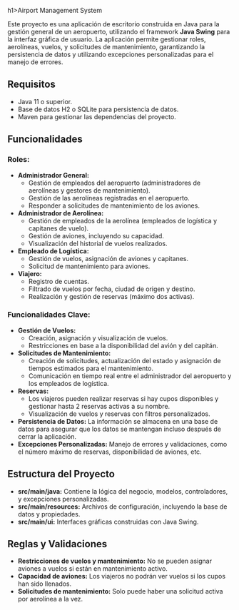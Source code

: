 h1>Airport Management System</h1>

<p>Este proyecto es una aplicación de escritorio construida en Java para la gestión general de un aeropuerto, utilizando el framework <strong>Java Swing</strong> para la interfaz gráfica de usuario. La aplicación permite gestionar roles, aerolíneas, vuelos, y solicitudes de mantenimiento, garantizando la persistencia de datos y utilizando excepciones personalizadas para el manejo de errores.</p>

<h2>Requisitos</h2>
<ul>
    <li>Java 11 o superior.</li>
    <li>Base de datos H2 o SQLite para persistencia de datos.</li>
    <li>Maven para gestionar las dependencias del proyecto.</li>
</ul>

<h2>Funcionalidades</h2>

<h3>Roles:</h3>
<ul>
    <li><strong>Administrador General:</strong>
        <ul>
            <li>Gestión de empleados del aeropuerto (administradores de aerolíneas y gestores de mantenimiento).</li>
            <li>Gestión de las aerolíneas registradas en el aeropuerto.</li>
            <li>Responder a solicitudes de mantenimiento de los aviones.</li>
        </ul>
    </li>
    <li><strong>Administrador de Aerolínea:</strong>
        <ul>
            <li>Gestión de empleados de la aerolínea (empleados de logística y capitanes de vuelo).</li>
            <li>Gestión de aviones, incluyendo su capacidad.</li>
            <li>Visualización del historial de vuelos realizados.</li>
        </ul>
    </li>
    <li><strong>Empleado de Logística:</strong>
        <ul>
            <li>Gestión de vuelos, asignación de aviones y capitanes.</li>
            <li>Solicitud de mantenimiento para aviones.</li>
        </ul>
    </li>
    <li><strong>Viajero:</strong>
        <ul>
            <li>Registro de cuentas.</li>
            <li>Filtrado de vuelos por fecha, ciudad de origen y destino.</li>
            <li>Realización y gestión de reservas (máximo dos activas).</li>
        </ul>
    </li>
</ul>

<h3>Funcionalidades Clave:</h3>
<ul>
    <li><strong>Gestión de Vuelos:</strong>
        <ul>
            <li>Creación, asignación y visualización de vuelos.</li>
            <li>Restricciones en base a la disponibilidad del avión y del capitán.</li>
        </ul>
    </li>
    <li><strong>Solicitudes de Mantenimiento:</strong>
        <ul>
            <li>Creación de solicitudes, actualización del estado y asignación de tiempos estimados para el mantenimiento.</li>
            <li>Comunicación en tiempo real entre el administrador del aeropuerto y los empleados de logística.</li>
        </ul>
    </li>
    <li><strong>Reservas:</strong>
        <ul>
            <li>Los viajeros pueden realizar reservas si hay cupos disponibles y gestionar hasta 2 reservas activas a su nombre.</li>
            <li>Visualización de vuelos y reservas con filtros personalizados.</li>
        </ul>
    </li>
    <li><strong>Persistencia de Datos:</strong> La información se almacena en una base de datos para asegurar que los datos se mantengan incluso después de cerrar la aplicación.</li>
    <li><strong>Excepciones Personalizadas:</strong> Manejo de errores y validaciones, como el número máximo de reservas, disponibilidad de aviones, etc.</li>
</ul>

<h2>Estructura del Proyecto</h2>
<ul>
    <li><strong>src/main/java:</strong> Contiene la lógica del negocio, modelos, controladores, y excepciones personalizadas.</li>
    <li><strong>src/main/resources:</strong> Archivos de configuración, incluyendo la base de datos y propiedades.</li>
    <li><strong>src/main/ui:</strong> Interfaces gráficas construidas con Java Swing.</li>
</ul>

<h2>Reglas y Validaciones</h2>
<ul>
    <li><strong>Restricciones de vuelos y mantenimiento:</strong> No se pueden asignar aviones a vuelos si están en mantenimiento activo.</li>
    <li><strong>Capacidad de aviones:</strong> Los viajeros no podrán ver vuelos si los cupos han sido llenados.</li>
    <li><strong>Solicitudes de mantenimiento:</strong> Solo puede haber una solicitud activa por aerolínea a la vez.</li>
</ul>
